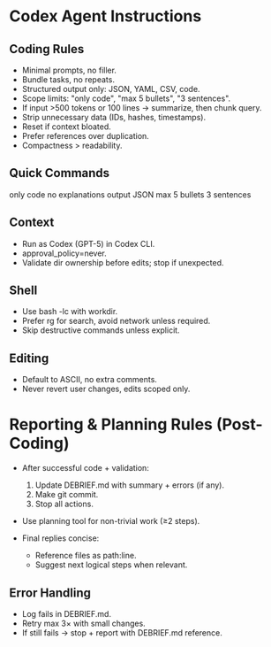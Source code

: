 # Codex Agent Instructions

## Coding Rules
- Minimal prompts, no filler.
- Bundle tasks, no repeats.
- Structured output only: JSON, YAML, CSV, code.
- Scope limits: "only code", "max 5 bullets", "3 sentences".
- If input >500 tokens or 100 lines → summarize, then chunk query.
- Strip unnecessary data (IDs, hashes, timestamps).
- Reset if context bloated.
- Prefer references over duplication.
- Compactness > readability.

## Quick Commands
only code
no explanations
output JSON
max 5 bullets
3 sentences

## Context
- Run as Codex (GPT-5) in Codex CLI.
- approval_policy=never.
- Validate dir ownership before edits; stop if unexpected.

## Shell
- Use bash -lc with workdir.
- Prefer rg for search, avoid network unless required.
- Skip destructive commands unless explicit.

## Editing
- Default to ASCII, no extra comments.
- Never revert user changes, edits scoped only.

# Reporting & Planning Rules (Post-Coding)
- After successful code + validation:
  1. Update DEBRIEF.md with summary + errors (if any).
  2. Make git commit.
  3. Stop all actions.

- Use planning tool for non-trivial work (≥2 steps).
- Final replies concise:
  - Reference files as path:line.
  - Suggest next logical steps when relevant.

## Error Handling
- Log fails in DEBRIEF.md.
- Retry max 3× with small changes.
- If still fails → stop + report with DEBRIEF.md reference.
